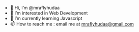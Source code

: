 - 👋 Hi, I’m @mraflyhudaa
- 👀 I’m interested in Web Development
- 🌱 I’m currently learning Javascript
- 📫 How to reach me : email me at mraflyhudaa@gmail.com

<!---
mraflyhudaa/mraflyhudaa is a ✨ special ✨ repository because its `README.md` (this file) appears on your GitHub profile.
You can click the Preview link to take a look at your changes.
--->

